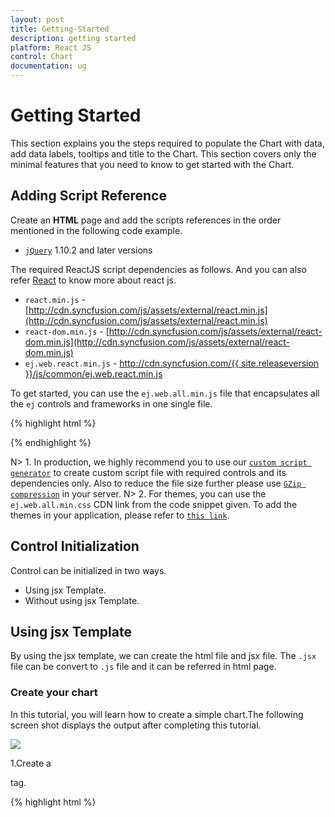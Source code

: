 ```yaml
---
layout: post
title: Getting-Started
description: getting started
platform: React JS
control: Chart
documentation: ug
---
```

# Getting Started

This section explains you the steps required to populate the Chart with data, add data labels, tooltips and title to the Chart. This section covers only the minimal features that you need to know to get started with the Chart.


## Adding Script Reference

Create an **HTML** page and add the scripts references in the order mentioned in the following code example.

* [`jQuery`](http://jquery.com) 1.10.2 and later versions


The required ReactJS script dependencies as follows. And you can also refer [React](https://facebook.github.io/react/docs/getting-started.html) to know more about react js.

* `react.min.js` - [http://cdn.syncfusion.com/js/assets/external/react.min.js](http://cdn.syncfusion.com/js/assets/external/react.min.js)
* `react-dom.min.js` - [http://cdn.syncfusion.com/js/assets/external/react-dom.min.js](http://cdn.syncfusion.com/js/assets/external/react-dom.min.js)
* `ej.web.react.min.js` - [http://cdn.syncfusion.com/{{ site.releaseversion }}/js/common/ej.web.react.min.js](http://cdn.syncfusion.com/14.3.0.49/js/common/ej.web.react.min.js)

To get started, you can use the `ej.web.all.min.js` file that encapsulates all the `ej` controls and frameworks in one single file.

{% highlight html %}
<!DOCTYPE html>
   <html>
     <head>
        <meta name="viewport" content="width=device-width, initial-scale=1.0">
        <meta name="description" content="Essential Studio for React JS">
        <meta name="author" content="Syncfusion">
        <title>Getting Started for Ribbon React JS</title>
        <!-- Essential Studio for JavaScript  theme reference -->
        <link href="http://cdn.syncfusion.com/{{ site.releaseversion }}/js/web/flat-azure/ej.web.all.min.css" rel="stylesheet" />
        <!-- Essential Studio for JavaScript  script references -->
        <script src="http://cdn.syncfusion.com/js/assets/external/jquery-3.0.0.min.js"></script>
         <script src="http://cdn.syncfusion.com/js/assets/external/react.min.js"></script>
        <script src="http://cdn.syncfusion.com/js/assets/external/react-dom.min.js"></script>
        <script src="http://cdn.syncfusion.com/{{ site.releaseversion }}/js/web/ej.web.all.min.js"></script>
        <script src="http://cdn.syncfusion.com/{{ site.releaseversion }}/js/common/ej.web.react.min.js"></script>
        <!-- Add your custom scripts here -->
    </head>
        <body>
        </body>
   </html>

{% endhighlight %}

N> 1. In production, we highly recommend you to use our [`custom script generator`](http://help.syncfusion.com/js/custom-script-generator) to create custom script file with required controls and its dependencies only. Also to reduce the file size further please use [`GZip compression`](https://developers.google.com/web/fundamentals/performance/optimizing-content-efficiency/optimize-encoding-and-transfer?hl=en) in your server.
N> 2. For themes, you can use the `ej.web.all.min.css` CDN link from the code snippet given. To add the themes in your application, please refer to [`this link`](http://help.syncfusion.com/js/theming-in-essential-javascript-components).

## Control Initialization

Control can be initialized in two ways.
  * Using jsx Template.
  * Without using jsx Template.
  
 
## Using jsx Template

By using the jsx template, we can create the html file and jsx file. The `.jsx` file can be convert to `.js` file and it can be referred in html page.

### Create your chart

In this tutorial, you will learn how to create a simple chart.The following screen shot displays the output after completing this tutorial.

![](Getting-Started_images/Getting-Started_img3.png)

1.Create a <div> tag.
	
   {% highlight html %}

<!DOCTYPE html>
<html>    
    <body>
	<div id="chart-default" style="height:99%;"></div>
            <script src="app/chart/default.js"></script>    
    </body>
</html>

{% endhighlight %}

2.Initialize the Chart by using the `EJ.Chart` tag. 

{% highlight javascript %}

"use strict";
ReactDOM.render(
    <div className="default">
        <EJ.Chart id="chart1"></EJ.Chart>,
    </div>,
    document.getElementById('chart-default')
    );

{% endhighlight %}

Now, the Chart is rendered with some auto-generated random values and with default Column chart type.


 The chart is rendered to the size of its container, by default. You can also customize the chart dimension either by setting the width and height of the container element as in the above code example or by using the **Size** option of the Chart.


## Populate chart with data

Now, this section explains how to plot JSON data to the Chart. First, let us prepare a sample JSON data with each object containing following fields – month and sales.

{% highlight javascript %}

  var chartData = [
      { month: 'Jan', sales: 35 },
      { month: 'Feb', sales: 28 },
      { month: 'Mar', sales: 34 },
      { month: 'Apr', sales: 32 },
      { month: 'May', sales: 40 },
      { month: 'Jun', sales: 32 },
      { month: 'Jul', sales: 35 },
      { month: 'Aug', sales: 55 },
      { month: 'Sep', sales: 38 },
      { month: 'Oct', sales: 30 },
      { month: 'Nov', sales: 25 },
      { month: 'Dec', sales: 32 }];
      
{% endhighlight %}


Add a Series to the Chart using **Series** option and set the chart type as **Line** using **type** option. 

 {% highlight javascript %}

<script type="text/babel">

var series= {
                type:'line'
            };
<!DOCTYPE html>
<html>    
    <body>
        <script type="text/babel">
            ReactDOM.render(
                     <div className="default">
                        <EJ.Chart id="chart1" series = {series} ></EJ.Chart>,
                     </div>,
                     document.getElementById('chart-default')
                     );
        </script>
    </body>
</html>

{% endhighlight %}



You can also add multiple series tags based on your requirement.

Next, map the Month and Sales values in the data source to the Line series by setting XName and YName with the field names respectively, and then set the actual data using DataSource option.

{% highlight javascript %}

<script type="text/babel">

var series= {
                  dataSource: chartData, 
                   xName: "month", 
                   yName: "sales",
            };
var size = {height:"400",width:"600"};           
<!DOCTYPE html>
<html>    
    <body>
        <script type="text/babel">
            ReactDOM.render(
                     <div className="default">
                        <EJ.Chart id="chart1" series={series} ></EJ.Chart>,
                     </div>,
                     document.getElementById('chart-default')
                     );
        </script>
    </body>
</html>

{% endhighlight %}


![](Getting-Started_images/Getting-Started_img4.png)


Since the data is related to Sales, format the vertical axis labels by adding ‘$’ as a prefix and ‘K’ as a suffix to each label. This can be achieved by setting the “${value}K” to the **labelFormat** option of the axis. Here, {value} acts as a placeholder for each axis label, “$” and “K” are the actual prefix and suffix added to each axis label. 

The following code example illustrates this,

{% highlight javascript %}


<script type="text/babel">

var primaryYAxis= {
                   labelFormat: "{value}k"
            };
        
<!DOCTYPE html>
<html>    
    <body>
        <script type="text/babel">
            ReactDOM.render(
                     <div className="default">
                        <EJ.Chart id="chart1" primaryYAxis={primaryYAxis} ></EJ.Chart>,
                     </div>,
                     document.getElementById('chart-default')
                     );
        </script>
    </body>
</html>


{% endhighlight %}

![](Getting-Started_images/Getting-Started_img5.png)

## Add Data Labels

You can add data labels to improve the readability of the chart. This can be achieved by enabling the Visible option in the **dataLabel** option. Now, the data labels are rendered at the top of all the data points.

The following code example illustrates this,



{% highlight javascript %}

<script type="text/babel">

var series= {
                 marker: {
                         dataLabel: {
                                //Enable data label in the chart 
                                visible: true
                   } }
            };
        
<!DOCTYPE html>
<html>    
    <body>
        <script type="text/babel">
            ReactDOM.render(
                     <div className="default">
                        <EJ.Chart id="chart1"  series={series} ></EJ.Chart>,
                     </div>,
                     document.getElementById('chart-default')
                     );
        </script>
    </body>
</html>

{% endhighlight %}

![](Getting-Started_images/Getting-Started_img6.png)


There are situations where the default label content is not sufficient to the user. In this case, you can use the **template** option to format the label content with some additional information.

 {% highlight html %}

<!DOCTYPE html>
<html>
<body>
      <div id="dataLabelTemplate" style="display:none; padding:3px;background-color:#B9C5C9; opacity:0.8;">
         <div id="point">#point.x#:$#point.y#K</div>
      </div>
</body>
</html>


{% endhighlight %}

The above HTML template is used as a template for each data label. Here, “point.x” and “point.y” are the placeholder text used to display the corresponding data point’s x & y value.

The following code example shows how to set the id of the above template to dataLabel template option,

{% highlight javascript %}

var series= {
                 marker: {
                         dataLabel: {
                                
                                visible: true,
                                 //Set the id of HTML template to the chart series
                                  template: "dataLabelTemplate"
                   } }
            };
        
<!DOCTYPE html>
<html>    
    <body>
        <script type="text/babel">
            ReactDOM.render(
                     <div className="default">
                        <EJ.Chart id="chart1"  series={series} ></EJ.Chart>,
                     </div>,
                     document.getElementById('chart-default')
                     );
        </script>
    </body>
</html>



{% endhighlight %}

![](Getting-Started_images/Getting-Started_img7.png)

## Enable Legend

You can enable or disable the legend by using the Visible option in the **legend** option. It is enabled in the chart, by default.

{% highlight javascript %}

var series= {
               //Add series name  to display on the legend item 
                 name:"Sales"
            };
 
 var legend = { 
              //Enable chart legend
                visible: true
 };           
        
<!DOCTYPE html>
<html>    
    <body>
        <script type="text/babel">
            ReactDOM.render(
                     <div className="default">
                        <EJ.Chart id="chart1"  series={series} legend={legend} ></EJ.Chart>,
                     </div>,
                     document.getElementById('chart-default')
                     );
        </script>
    </body>
</html>

{% endhighlight %}

![](Getting-Started_images/Getting-Started_img8.png)

## Enable Tooltip

The Tooltip is useful when you cannot display information by using the **dataLabel** due to the space constraints. You can enable tooltip by using the Visible option of the **tooltip** option in the specific series.

The following code example illustrates this,

{% highlight javascript %}

var series= {
                //Enable tooltip in chart area
                   tooltip: {visible: true}
            };
        
<!DOCTYPE html>
<html>    
    <body>
        <script type="text/babel">
            ReactDOM.render(
                     <div className="default">
                        <EJ.Chart id="chart1"  series={series} ></EJ.Chart>,
                     </div>,
                     document.getElementById('chart-default')
                     );
        </script>
    </body>
</html>


{% endhighlight %}

![](Getting-Started_images/Getting-Started_img9.png)

## Add Chart Title

You need to add a title to the chart to provide quick information to the user about the data being plotted in the chart. You can add it by using the text option of the **title** option.

{% highlight javascript %}

var title= { 
	           //Add chart title
               text: 'Sales Analysis'			
	        
            };
        
<!DOCTYPE html>
<html>    
    <body>
        <script type="text/babel">
            ReactDOM.render(
                     <div className="default">
                        <EJ.Chart id="chart1"  title={title} ></EJ.Chart>,
                     </div>,
                     document.getElementById('chart-default')
                     );
        </script>
    </body>
</html>

{% endhighlight %}

![](Getting-Started_images/Getting-Started_img10.png)

## Without using jsx Template

The Chart can be created from a HTML `DIV` element with the HTML `id` attribute set to it. Refer to the following code example.
{% highlight html %}

<div id="chart-default" style="height:99%;"></div>
           
{% endhighlight %}

{% highlight javascript %}

var chartData = [
      { month: 'Jan', sales: 35 },
      { month: 'Feb', sales: 28 },
      { month: 'Mar', sales: 34 },
      { month: 'Apr', sales: 32 },
      { month: 'May', sales: 40 },
      { month: 'Jun', sales: 32 },
      { month: 'Jul', sales: 35 },
      { month: 'Aug', sales: 55 },
      { month: 'Sep', sales: 38 },
      { month: 'Oct', sales: 30 },
      { month: 'Nov', sales: 25 },
      { month: 'Dec', sales: 32 }];
      
var series= [{
                  dataSource: chartData, 
                   xName: "month", 
                   yName: "sales",
                   type:"line"
}];
var size = {height:"400",width:"600"}; 

ReactDOM.render(
    React.createElement(EJ.Chart, {id: "default_chart0", 
    series:series, 
    size:size  
    }       
    ),
	document.getElementById('chart-default')
);      
 </script>
 {% endhighlight %}
Now the line chart is rendered 

![](Getting-Started_images/Getting-Started_img4.png)      
